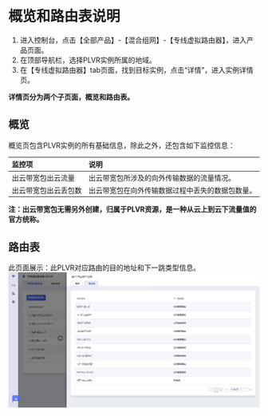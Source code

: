 # 概览和路由表说明

1. 进入控制台，点击【全部产品】-【混合组网】-【专线虚拟路由器】，进入产品页面。
2. 在顶部导航栏，选择PLVR实例所属的地域。
3. 在【专线虚拟路由器】tab页面，找到目标实例，点击“详情”，进入实例详情页。

**详情页分为两个子页面，概览和路由表。**

## 概览
概览页包含PLVR实例的所有基础信息，除此之外，还包含如下监控信息：

| 监控项      | 说明|
| :--------- | :------- |
| 出云带宽包出云流量       | 出云带宽包所涉及的向外传输数据的流量情况。 |
| 出云带宽包出云丢包数       | 出云带宽包在向外传输数据过程中丢失的数据包数量。  |

**注：出云带宽包无需另外创建，归属于PLVR资源，是一种从云上到云下流量值的官方统称。**

## 路由表
此页面展示：此PLVR对应路由的目的地址和下一跳类型信息。
![](/images/15.png)
